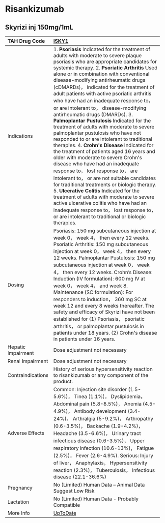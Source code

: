 # Risankizumab

## Skyrizi inj 150mg/1mL

| TAH Drug Code      | [ISKY1](https://www.tahsda.org.tw/drugs/hissearch.php?drug_code=ISKY1)                                                                                                                                                                                                                                                                                                                                                                                                                                                                                                                                                                                                                                                                                                                                                                                                                                                                                                                                                                                                                                                                                                                                        |
|:-------------------|:--------------------------------------------------------------------------------------------------------------------------------------------------------------------------------------------------------------------------------------------------------------------------------------------------------------------------------------------------------------------------------------------------------------------------------------------------------------------------------------------------------------------------------------------------------------------------------------------------------------------------------------------------------------------------------------------------------------------------------------------------------------------------------------------------------------------------------------------------------------------------------------------------------------------------------------------------------------------------------------------------------------------------------------------------------------------------------------------------------------------------------------------------------------------------------------------------------------|
| Indications        | 1. **Psoriasis** Indicated for the treatment of adults with moderate to severe plaque psoriasis who are appropriate candidates for systemic therapy. 2. **Psoriatic Arthritis** Used alone or in combination with conventional disease-modifying antirheumatic drugs (cDMARDs)， indicated for the treatment of adult patients with active psoriatic arthritis who have had an inadequate response to， or are intolerant to， disease-modifying antirheumatic drugs (DMARDs). 3. **Palmoplantar Pustulosis** Indicated for the treatment of adults with moderate to severe palmoplantar pustulosis who have not responded to or are intolerant to traditional therapies. 4. **Crohn's Disease** Indicated for the treatment of patients aged 16 years and older with moderate to severe Crohn's disease who have had an inadequate response to， lost response to， are intolerant to， or are not suitable candidates for traditional treatments or biologic therapy. 5. **Ulcerative Colitis** Indicated for the treatment of adults with moderate to severe active ulcerative colitis who have had an inadequate response to， lost response to， or are intolerant to traditional or biologic therapies. |
| Dosing             | Psoriasis: 150 mg subcutaneous injection at week 0， week 4， then every 12 weeks. Psoriatic Arthritis: 150 mg subcutaneous injection at week 0， week 4， then every 12 weeks. Palmoplantar Pustulosis: 150 mg subcutaneous injection at week 0， week 4， then every 12 weeks. Crohn’s Disease: Induction (IV formulation): 600 mg IV at week 0， week 4， and week 8. Maintenance (SC formulation): For responders to induction， 360 mg SC at week 12 and every 8 weeks thereafter. The safety and efficacy of Skyrizi have not been established for (1) Psoriasis， psoriatic arthritis， or palmoplantar pustulosis in patients under 18 years. (2) Crohn's disease in patients under 16 years.                                                                                                                                                                                                                                                                                                                                                                                                                                                                                                         |
| Hepatic Impairment | Dose adjustment not necessary                                                                                                                                                                                                                                                                                                                                                                                                                                                                                                                                                                                                                                                                                                                                                                                                                                                                                                                                                                                                                                                                                                                                                                                 |
| Renal Impairment   | Dose adjustment not necessary                                                                                                                                                                                                                                                                                                                                                                                                                                                                                                                                                                                                                                                                                                                                                                                                                                                                                                                                                                                                                                                                                                                                                                                 |
| Contraindications  | History of serious hypersensitivity reaction to risankizumab or any component of the product.                                                                                                                                                                                                                                                                                                                                                                                                                                                                                                                                                                                                                                                                                                                                                                                                                                                                                                                                                                                                                                                                                                                 |
| Adverse Effects    | Common: Injection site disorder (1.5-5.6%)， Tinea (1.1%)， Dyslipidemia， Abdominal pain (5.8-8.5%)， Anemia (4.5-4.9%)， Antibody development (3.4-24%)， Arthralgia (5-9.2%)， Arthropathy (0.6-3.5%)， Backache (1.9-4.2%)， Headache (3.5-6.6%)， Urinary tract infectious disease (0.6-3.5%)， Upper respiratory infection (10.6-13%)， Fatigue (2.5%)， Fever (2.6-4.9%). Serious: Injury of liver， Anaphylaxis， Hypersensitivity reaction (2.3%)， Tuberculosis， Infectious disease (22.1-36.6%)                                                                                                                                                                                                                                                                                                                                                                                                                                                                                                                                                                                                                                                                                                   |
| Pregnancy          | No (Limited) Human Data – Animal Data Suggest Low Risk                                                                                                                                                                                                                                                                                                                                                                                                                                                                                                                                                                                                                                                                                                                                                                                                                                                                                                                                                                                                                                                                                                                                                        |
| Lactation          | No (Limited) Human Data - Probably Compatible                                                                                                                                                                                                                                                                                                                                                                                                                                                                                                                                                                                                                                                                                                                                                                                                                                                                                                                                                                                                                                                                                                                                                                 |
| More Info          | [UpToDate](https://www.uptodate.com/contents/risankizumab-drug-information)                                                                                                                                                                                                                                                                                                                                                                                                                                                                                                                                                                                                                                                                                                                                                                                                                                                                                                                                                                                                                                                                                                                                   |

